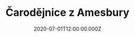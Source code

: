 ---
title: Čarodějnice z Amesbury
status: Published
date: 2020-07-01T12:00:00.000Z
text: |-
  Zuzana byla dívka,\
  která žila v Amesbury.\
  S jasnýma očima\
  a řečmi pánům navzdory.\
  Sousedé o ní říkali,\
  že temná kouzla zná.\
  A že se lidem vyhýbá,\
  a s ďáblem pletky má.

  Onoho léta náhle\
  mor dobytek zachvátil,\
  a pověrčivý lid\
  se na pastora obrátil,\
  že znají tu moc nečistou,\
  jež krávy zabíjí.\
  A odkud ta moc vychází,\
  to každý dobře ví.

  Tak Zuzanu hned před tribunál\
  předvést nechali,\
  a když ji vedli městem,\
  všichni kolem volali:\
  'Už konec je s tvým řáděním,\
  už nám neuškodíš,\
  teď na své cestě poslední,\
  do pekla poletíš!'.

  Dosvědčil jeden sedlák,\
  že zná její umění,\
  ďábelským kouzlem prý\
  se v netopýra promění.\
  A v noci nad krajinou létává,\
  pod černou oblohou,\
  sedlákům krávy zabíjí,\
  tou mocí čarovnou.

  Jiný zas na kříž přísahal,\
  že její kouzla zná,\
  v noci se v černou kočku mění\
  dívka líbezná.\
  Je třeba jednou pro vždy\
  ukončit ďábelské řádění,\
  a všichni křičeli jak posedlí:\
  'Na šibenici s ní!'.

  Spektrální důkazy pečlivě byly zváženy,\
  pak z tribunálu povstal starý soudce vážený:\
  'Je přece v knize psáno\
  nenecháš čarodějnici žít,\
  a před ďáblovým učením,\
  budeš se na pozoru mít!'.

  Zuzana stála krásná\
  s hlavou hrdě vztyčenou,\
  a její slova zněla klenbou\
  s tichou ozvěnou:\
  'Pohrdám vámi neznáte nic\
  nežli samou lež a klam,\
  pro tvrdost vašich srdcí jen,\
  jen pro ni umírám!'.

  Tak vzali Zuzanu na kopec pod šibenici,\
  a všude kolem ní se sběhly davy běsnící.\
  A ona stála bezbraná, však s hlavou vztyčenou.\
  Zemřela tiše samotná, pod letní oblohou.
---